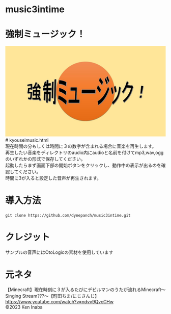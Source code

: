 # music3intime
# 強制ミュージック！
<img src=https://github.com/dynepanch/music3intime/blob/main/image/images.JPG alt="強制ミュージック" title="イメージロゴ">
# kyouseimusic.html
<br>
現在時間の分もしくは時間に３の数字が含まれる場合に音楽を再生します。
<br>
再生したい音楽をディレクトリのaudio内にaudioと名前を付けてmp3,wav,oggのいずれかの形式で保存してください。
<br>
起動したらまず画面下部の開始ボタンをクリックし、動作中の表示が出るのを確認してください。
<br>
時間に3が入ると設定した音声が再生されます。

# 導入方法
`git clone https://github.com/dynepanch/music3intime.git`

# クレジット
サンプルの音声にはOtoLogicの素材を使用しています
<br>

# 元ネタ
【Minecraft】現在時刻に３が入るたびにデビルマンのうたが流れるMinecraft～Singing Stream???～【町田ちま/にじさんじ】
<br>
https://www.youtube.com/watch?v=ndvv9QvcCHw
<br>
©2023 Ken Inaba
